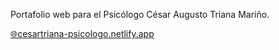Portafolio web para el Psicólogo César Augusto Triana Mariño.  

[🌐cesartriana-psicologo.netlify.app](https://cesartriana-psicologo.netlify.app)
